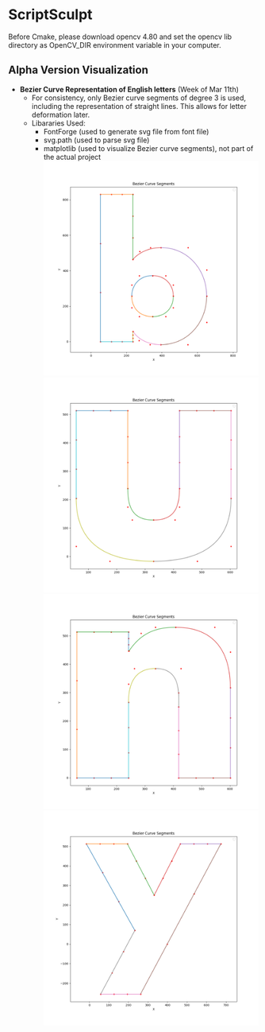 # ScriptSculpt
Before Cmake, please download opencv 4.80 and set the opencv lib directory as OpenCV_DIR environment variable in your computer.

## Alpha Version Visualization
- **Bezier Curve Representation of English letters** (Week of Mar 11th)
    * For consistency, only Bezier curve segments of degree 3 is used, including the representation of straight lines. This allows for letter deformation later.
    * Libararies Used: 
        * FontForge (used to generate svg file from font file)
        * svg.path (used to parse svg file)
        * matplotlib (used to visualize Bezier curve segments), not part of the actual project
![](./visualization/letter_as_curves/b.png)
![](./visualization/letter_as_curves/u.png)
![](./visualization/letter_as_curves/n.png)
![](./visualization/letter_as_curves/y.png)